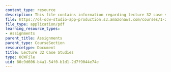 ```yaml
---
content_type: resource
description: This file contains information regarding lecture 32 case studies.
file: https://ol-ocw-studio-app-production.s3.amazonaws.com/courses/1-264j-database-internet-and-systems-integration-technologies-fall-2013/80c9d606b4a154f0b1d12d7f9044e74e_MIT1_264JF13_L32_case.pdf
file_type: application/pdf
learning_resource_types:
- Assignments
parent_title: Assignments
parent_type: CourseSection
resourcetype: Document
title: Lecture 32 Case Studies
type: OCWFile
uid: 80c9d606-b4a1-54f0-b1d1-2d7f9044e74e
---
```

